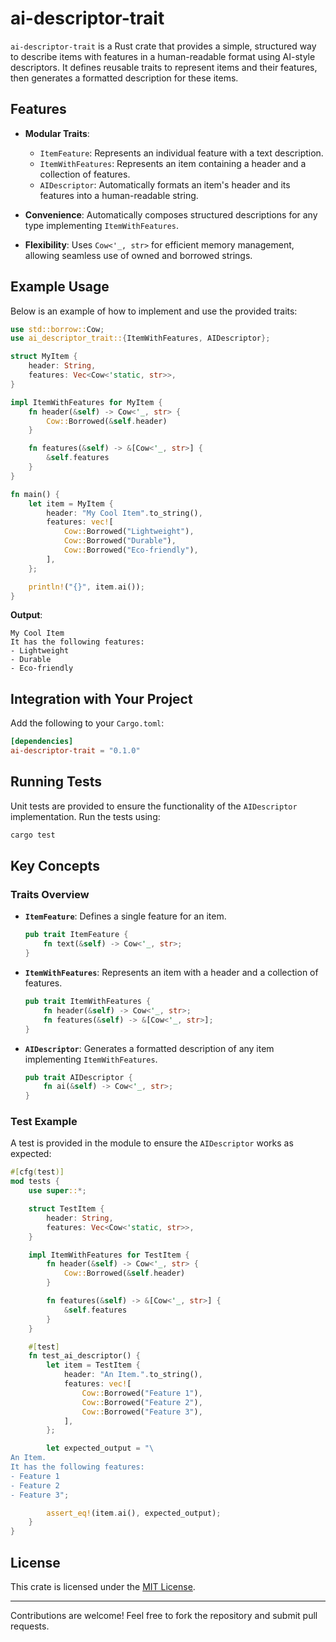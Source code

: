# ai-descriptor-trait

`ai-descriptor-trait` is a Rust crate that provides a simple, structured way to describe items with features in a human-readable format using AI-style descriptors. It defines reusable traits to represent items and their features, then generates a formatted description for these items.

## Features

- **Modular Traits**: 
  - `ItemFeature`: Represents an individual feature with a text description.
  - `ItemWithFeatures`: Represents an item containing a header and a collection of features.
  - `AIDescriptor`: Automatically formats an item's header and its features into a human-readable string.

- **Convenience**: Automatically composes structured descriptions for any type implementing `ItemWithFeatures`.

- **Flexibility**: Uses `Cow<'_, str>` for efficient memory management, allowing seamless use of owned and borrowed strings.

## Example Usage

Below is an example of how to implement and use the provided traits:

```rust
use std::borrow::Cow;
use ai_descriptor_trait::{ItemWithFeatures, AIDescriptor};

struct MyItem {
    header: String,
    features: Vec<Cow<'static, str>>,
}

impl ItemWithFeatures for MyItem {
    fn header(&self) -> Cow<'_, str> {
        Cow::Borrowed(&self.header)
    }

    fn features(&self) -> &[Cow<'_, str>] {
        &self.features
    }
}

fn main() {
    let item = MyItem {
        header: "My Cool Item".to_string(),
        features: vec![
            Cow::Borrowed("Lightweight"),
            Cow::Borrowed("Durable"),
            Cow::Borrowed("Eco-friendly"),
        ],
    };

    println!("{}", item.ai());
}
```

**Output**:
```
My Cool Item
It has the following features:
- Lightweight
- Durable
- Eco-friendly
```

## Integration with Your Project

Add the following to your `Cargo.toml`:

```toml
[dependencies]
ai-descriptor-trait = "0.1.0"
```

## Running Tests

Unit tests are provided to ensure the functionality of the `AIDescriptor` implementation. Run the tests using:

```bash
cargo test
```

## Key Concepts

### Traits Overview

- **`ItemFeature`**:
  Defines a single feature for an item.

  ```rust
  pub trait ItemFeature {
      fn text(&self) -> Cow<'_, str>;
  }
  ```

- **`ItemWithFeatures`**:
  Represents an item with a header and a collection of features.

  ```rust
  pub trait ItemWithFeatures {
      fn header(&self) -> Cow<'_, str>;
      fn features(&self) -> &[Cow<'_, str>];
  }
  ```

- **`AIDescriptor`**:
  Generates a formatted description of any item implementing `ItemWithFeatures`.

  ```rust
  pub trait AIDescriptor {
      fn ai(&self) -> Cow<'_, str>;
  }
  ```

### Test Example

A test is provided in the module to ensure the `AIDescriptor` works as expected:

```rust
#[cfg(test)]
mod tests {
    use super::*;

    struct TestItem {
        header: String,
        features: Vec<Cow<'static, str>>,
    }

    impl ItemWithFeatures for TestItem {
        fn header(&self) -> Cow<'_, str> {
            Cow::Borrowed(&self.header)
        }

        fn features(&self) -> &[Cow<'_, str>] {
            &self.features
        }
    }

    #[test]
    fn test_ai_descriptor() {
        let item = TestItem {
            header: "An Item.".to_string(),
            features: vec![
                Cow::Borrowed("Feature 1"),
                Cow::Borrowed("Feature 2"),
                Cow::Borrowed("Feature 3"),
            ],
        };

        let expected_output = "\
An Item.
It has the following features:
- Feature 1
- Feature 2
- Feature 3";

        assert_eq!(item.ai(), expected_output);
    }
}
```

## License

This crate is licensed under the [MIT License](LICENSE).

---

Contributions are welcome! Feel free to fork the repository and submit pull requests.

